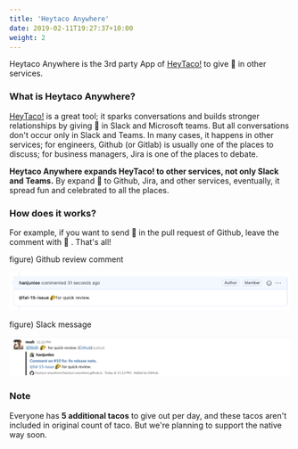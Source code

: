 ```yaml
---
title: 'Heytaco Anywhere'
date: 2019-02-11T19:27:37+10:00
weight: 2
---
```


Heytaco Anywhere is the 3rd party App of [HeyTaco!](https://www.heytaco.chat/how) to give 🌮 in other services.

### What is Heytaco Anywhere?

[HeyTaco!](https://www.heytaco.chat/) is a great tool; it sparks conversations and builds stronger relationships by giving 🌮 in Slack and Microsoft teams. But all conversations don't occur only in Slack and Teams. In many cases, it happens in other services; for engineers, Github (or Gitlab) is usually one of the places to discuss; for business managers, Jira is one of the places to debate. 

**Heytaco Anywhere expands HeyTaco! to other services, not only Slack and Teams.** By expand 🌮 to Github, Jira, and other services, eventually, it spread fun and celebrated to all the places. 

### How does it works? 

For example, if you want to send 🌮  in the pull request of Github, leave the comment with 🌮 . That's all! 

figure) Github review comment

![how-does-it-works-github](/images/how-does-it-works-github.png)

figure) Slack message

![how-does-it-works-slack](/images/how-does-it-works-slack.png)

### Note

Everyone has **5 additional tacos** to give out per day, and these tacos aren't included in original count of taco. But we're planning to support the native way soon.
